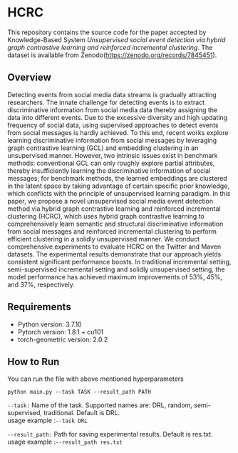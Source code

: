 # HCRC

This repository contains the source code for the paper accepted by Knowledge-Based System *Unsupervised social event detection via hybrid graph contrastive learning and reinforced incremental clustering*.
The dataset is available from Zenodo(https://zenodo.org/records/7845451).

## Overview
Detecting events from social media data streams is gradually attracting researchers. The innate challenge for detecting events is to extract discriminative information from social media data thereby assigning the data into different events. Due to the excessive diversity and high updating frequency of social data, using supervised approaches to detect events from social messages is hardly achieved. To this end, recent works explore learning discriminative information from social messages by leveraging graph contrastive learning (GCL) and embedding clustering in an unsupervised manner. However, two intrinsic issues exist in benchmark methods: conventional GCL can only roughly explore partial attributes, thereby insufficiently learning the discriminative information of social messages; for benchmark methods, the learned embeddings are clustered in the latent space by taking advantage of certain specific prior knowledge, which conflicts with the principle of unsupervised learning paradigm. In this paper, we propose a novel unsupervised social media event detection method via hybrid graph contrastive learning and reinforced incremental clustering (HCRC), which uses hybrid graph contrastive learning to comprehensively learn semantic and structural discriminative information from social messages and reinforced incremental clustering to perform efficient clustering in a solidly unsupervised manner. We conduct comprehensive experiments to evaluate HCRC on the Twitter and Maven datasets. The experimental results demonstrate that our approach yields consistent significant performance boosts. In traditional incremental setting, semi-supervised incremental setting and solidly unsupervised setting, the model performance has achieved maximum improvements of 53%, 45%, and 37%, respectively.

## Requirements

- Python version: 3.7.10
- Pytorch version: 1.8.1 + cu101
- torch-geometric version: 2.0.2

## How to Run

You can run the file with above mentioned hyperparameters
```
python main.py --task TASK --result_path PATH
```
`--task:`
Name of the task. Supported names are: DRL, random, semi-supervised, traditional. Default is DRL.  
usage example :`--task DRL`

`--result_path:`
Path for saving experimental results. Default is res.txt. 
usage example :`--result_path res.txt`
